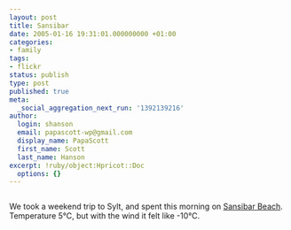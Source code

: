 ```yaml
---
layout: post
title: Sansibar
date: 2005-01-16 19:31:01.000000000 +01:00
categories:
- family
tags:
- flickr
status: publish
type: post
published: true
meta:
  _social_aggregation_next_run: '1392139216'
author:
  login: shanson
  email: papascott-wp@gmail.com
  display_name: PapaScott
  first_name: Scott
  last_name: Hanson
excerpt: !ruby/object:Hpricot::Doc
  options: {}
---
```

<p><a href="http://www.flickr.com/photos/papascott/sets/85909/" title="sansibar photo set at flickr"><img src="http://photos3.flickr.com/3428074_dab9c6de18_m.jpg" alt="" border="0" /></a></p>
<p>We took a weekend trip to Sylt, and spent this morning on <a href="http://www.flickr.com/photos/papascott/sets/85909/">Sansibar Beach</a>. Temperature 5°C, but with the wind it felt like -10°C.</p>
